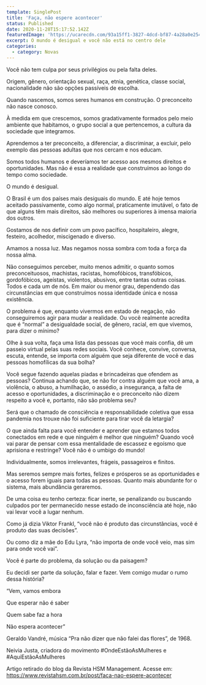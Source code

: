 ```yaml
---
template: SinglePost
title: 'Faça, não espere acontecer'
status: Published
date: 2020-11-28T15:17:52.142Z
featuredImage: 'https://ucarecdn.com/93a15ff1-3827-4dcd-bf87-4a28a0e254db/'
excerpt: O mundo é desigual e você não está no centro dele
categories:
  - category: Novas
---
```

Você não tem culpa por seus privilégios ou pela falta deles.

Origem, gênero, orientação sexual, raça, etnia, genética, classe social, nacionalidade não são opções passíveis de escolha. 

Quando nascemos, somos seres humanos em construção. O preconceito não nasce conosco.

À medida em que crescemos, somos gradativamente formados pelo meio ambiente que habitamos, o grupo social a que pertencemos, a cultura da sociedade que integramos.

Aprendemos a ter preconceito, a diferenciar, a discriminar, a excluir, pelo exemplo das pessoas adultas que nos cercam e nos educam.  

Somos todos humanos e deveríamos ter acesso aos mesmos direitos e oportunidades. Mas não é essa a realidade que construímos ao longo do tempo como sociedade. 

O mundo é desigual. 

O Brasil é um dos países mais desiguais do mundo. E até hoje temos aceitado passivamente, como algo normal, praticamente imutável, o fato de que alguns têm mais direitos, são melhores ou superiores à imensa maioria dos outros.

Gostamos de nos definir com um povo pacífico, hospitaleiro, alegre, festeiro, acolhedor, miscigenado e diverso. 

Amamos a nossa luz. Mas negamos nossa sombra com toda a força da nossa alma. 

Não conseguimos perceber, muito menos admitir, o quanto somos preconceituosos, machistas, racistas, homofóbicos, transfóbicos, gordofóbicos, ageístas, violentos, abusivos, entre tantas outras coisas. Todos e cada um de nós. Em maior ou menor grau, dependendo das circunstâncias em que construímos nossa identidade única e nossa existência.

O problema é que, enquanto vivermos em estado de negação, não conseguiremos agir para mudar a realidade. Ou você realmente acredita que é “normal” a desigualdade social, de gênero, racial, em que vivemos, para dizer o mínimo? 

Olhe à sua volta, faça uma lista das pessoas que você mais confia, dê um passeio virtual pelas suas redes sociais. Você conhece, convive, conversa, escuta, entende, se importa com alguém que seja diferente de você e das pessoas homofílicas da sua bolha? 

Você segue fazendo aquelas piadas e brincadeiras que ofendem as pessoas? Continua achando que, se não for contra alguém que você ama, a violência, o abuso, a humilhação, o assédio, a insegurança, a falta de acesso e oportunidades, a discriminação e o preconceito não dizem respeito a você e, portanto, não são problema seu?

Será que o chamado de consciência e responsabilidade coletiva que essa pandemia nos trouxe não foi suficiente para tirar você da letargia?

O que ainda falta para você entender e aprender que estamos todos conectados em rede e que ninguém é melhor que ninguém? Quando você vai parar de pensar com essa mentalidade de escassez e egoísmo que aprisiona e restringe? Você não é o umbigo do mundo! 

Individualmente, somos irrelevantes, frágeis, passageiros e finitos. 

Mas seremos sempre mais fortes, felizes e prósperos se as oportunidades e o acesso forem iguais para todas as pessoas. Quanto mais abundante for o sistema, mais abundância geraremos.

De uma coisa eu tenho certeza: ficar inerte, se penalizando ou buscando culpados por ter permanecido nesse estado de inconsciência até hoje, não vai levar você a lugar nenhum. 

Como já dizia Viktor Frankl, “você não é produto das circunstâncias, você é produto das suas decisões”.

Ou como diz a mãe do Edu Lyra, “não importa de onde você veio, mas sim para onde você vai”.

Você é parte do problema, da solução ou da paisagem?

Eu decidi ser parte da solução, falar e fazer. Vem comigo mudar o rumo dessa história?

“Vem, vamos embora

Que esperar não é saber 

Quem sabe faz a hora

 Não espera acontecer”

Geraldo Vandré, música “Pra não dizer que não falei das flores”, de 1968.

Neivia Justa, criadora do movimento #OndeEstãoAsMulheres e #AquiEstãoAsMulheres

Artigo retirado do blog da Revista HSM Management. Acesse em: https://www.revistahsm.com.br/post/faca-nao-espere-acontecer
